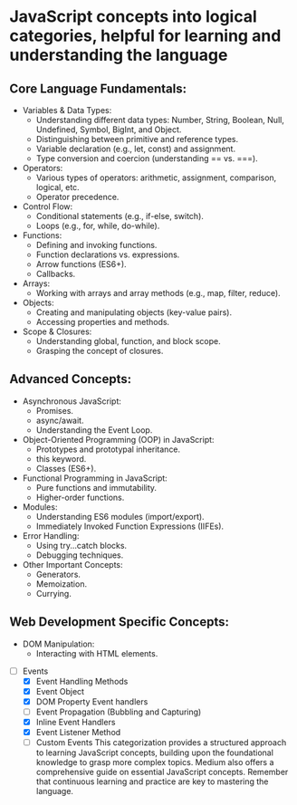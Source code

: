 # JavaScript concepts into logical categories, helpful for learning and understanding the language
## Core Language Fundamentals:
- Variables & Data Types:
    - Understanding different data types: Number, String, Boolean, Null, Undefined, Symbol, BigInt, and Object.
    - Distinguishing between primitive and reference types.
    - Variable declaration (e.g., let, const) and assignment.
    - Type conversion and coercion (understanding == vs. ===).
- Operators:
    - Various types of operators: arithmetic, assignment, comparison, logical, etc.
    - Operator precedence.
- Control Flow:
    - Conditional statements (e.g., if-else, switch).
    - Loops (e.g., for, while, do-while).
- Functions:
    - Defining and invoking functions.
    - Function declarations vs. expressions.
    - Arrow functions (ES6+).
    - Callbacks.
- Arrays:
    - Working with arrays and array methods (e.g., map, filter, reduce).
- Objects:
    - Creating and manipulating objects (key-value pairs).
    - Accessing properties and methods.
- Scope & Closures:
    - Understanding global, function, and block scope.
    - Grasping the concept of closures. 
## Advanced Concepts:
- Asynchronous JavaScript:
    - Promises.
    - async/await.
    - Understanding the Event Loop.
- Object-Oriented Programming (OOP) in JavaScript:
    - Prototypes and prototypal inheritance.
    - this keyword.
    - Classes (ES6+).
- Functional Programming in JavaScript:
    - Pure functions and immutability.
    - Higher-order functions.
- Modules:
    - Understanding ES6 modules (import/export).
    - Immediately Invoked Function Expressions (IIFEs).
- Error Handling:
    - Using try...catch blocks.
    - Debugging techniques.
- Other Important Concepts:
    - Generators.
    - Memoization.
    - Currying. 
## Web Development Specific Concepts:
- DOM Manipulation:
    - Interacting with HTML elements.
- [ ] Events
    - [x] Event Handling Methods
    - [x] Event Object
    - [x] DOM Property Event handlers
    - [ ] Event Propagation (Bubbling and Capturing)
    - [x] Inline Event Handlers
    - [x] Event Listener Method
    - [ ] Custom Events
This categorization provides a structured approach to learning JavaScript concepts, building upon the foundational knowledge to grasp more complex topics. Medium also offers a comprehensive guide on essential JavaScript concepts. Remember that continuous learning and practice are key to mastering the language. 